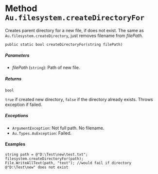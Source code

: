 # Method `Au.filesystem.createDirectoryFor`

Creates parent directory for a new file, if does not exist. The same as `Au.filesystem.createDirectory`, just removes filename from *filePath*.

```
public static bool createDirectoryFor(string filePath)
```

##### Parameters

- *filePath*  (`string`):
    Path of new file.

##### Returns

`bool`

`true` if created new directory, `false` if the directory already exists. Throws exception if failed.

##### Exceptions

- `ArgumentException`:
    Not full path. No filename.
- `Au.Types.AuException`:
    Failed.

#### Examples

```
string path = @"D:\Test\new\test.txt";
filesystem.createDirectoryFor(path);
File.WriteAllText(path, "text"); //would fail if directory @"D:\Test\new" does not exist
```